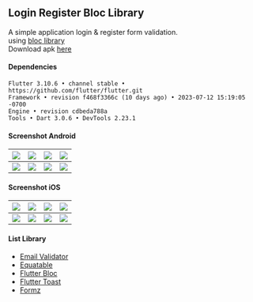 ## Login Register Bloc Library ##

A simple application login & register form validation.  
using [bloc library](https://bloclibrary.dev/#/)  
Download apk [here](https://share.ue.internxt.com/sh/file/3aded23cb88d64c772d0/5b4800330cf4f7a18061d98e931f25ff5393c6f10961f0b3c84bd503b9ad2bc0)  

#### Dependencies ####
```
Flutter 3.10.6 • channel stable • https://github.com/flutter/flutter.git
Framework • revision f468f3366c (10 days ago) • 2023-07-12 15:19:05 -0700
Engine • revision cdbeda788a
Tools • Dart 3.0.6 • DevTools 2.23.1
```

#### Screenshot Android ####
| ![](https://images2.imgbox.com/85/eb/Lt8ZO2wF_o.jpg) | ![](https://images2.imgbox.com/ca/15/kD0nOJ09_o.jpg) | ![](https://images2.imgbox.com/04/c2/kf4cG3DG_o.jpg) | ![](https://images2.imgbox.com/76/88/f6YPlkBt_o.jpg) |
| :---: | :---: | :---: | :---: |
| ![](https://images2.imgbox.com/52/de/cltNsQIc_o.jpg) | ![](https://images2.imgbox.com/3b/44/BwyT7Oli_o.jpg) | ![](https://images2.imgbox.com/5c/aa/Q2T8C2Us_o.jpg) | ![](https://images2.imgbox.com/43/8d/ptzDPFlE_o.jpg) |

#### Screenshot iOS ####
| ![](https://images2.imgbox.com/91/57/SKMUz8aD_o.png) | ![](https://images2.imgbox.com/79/f9/sI6tjWXX_o.png) | ![](https://images2.imgbox.com/2e/61/3nB4PX0t_o.png) | ![](https://images2.imgbox.com/f5/0d/UXXbY6Ne_o.png) |
| :---: | :---: | :---: | :---: |
| ![](https://images2.imgbox.com/62/0e/pMlloXBC_o.png) | ![](https://images2.imgbox.com/f2/6a/W8bb1eWQ_o.png) | ![](https://images2.imgbox.com/4b/91/6HnEvrSZ_o.png) | ![](https://images2.imgbox.com/88/b1/ICMF3peL_o.png) |

#### List Library ####
- [Email Validator](https://pub.dev/packages/email_validator)
- [Equatable](https://pub.dev/packages/equatable)
- [Flutter Bloc](https://pub.dev/packages/flutter_bloc)
- [Flutter Toast](https://pub.dev/packages/fluttertoast)
- [Formz](https://pub.dev/packages/formz)
